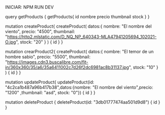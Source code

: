 INICIAR: NPM RUN DEV

query getProducts {
  getProducts{
    id
    nombre
    precio
    thumbnail
    stock
  }
}

mutation createProduct{
  createProduct(
    datos:{
      nombre: "El nombre del viento",
      precio: "4500",
      thumbnail: "https://http2.mlstatic.com/D_NQ_NP_640343-MLA47941205694_102021-O.jpg",
      stock: "20"
    }
  ) 
  {
    id
  }
}

mutation crearProduct2{
  createProduct(
    datos:{
      nombre: "El temor de un hombre sabio",
      precio: "5500",
      thumbnail: "https://images.cdn3.buscalibre.com/fit-in/360x360/35/a6/35a6411002c7d26f2dc6981ac8b31137.jpg",
      stock: "10"
    }
  ) 
  {
    id
  }
}

mutation updateProduct{
  updateProduct(id: "4c2ca1b487a96b417b38",datos:{nombre: "El nombre del viento",precio: "1200" ,thumbnail: "asd", stock: "0"}) {
    id
  }
}

mutation deleteProduct {
  deleteProduct(id: "3db01777474aa501d9d8") {
    id
  }
}
